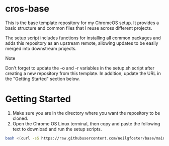 # cros-base
This is the base template repository for my ChromeOS setup. It provides a basic structure and common files that I reuse across different projects.

The setup script includes functions for installing all common packages and adds this repository as an upstream remote, allowing updates to be easily merged into downstream projects.

> [!NOTE]
> Don't forget to update the -o and -r variables in the setup.sh script after creating a new repository from this template. In addition, update the URL in the "Getting Started" section below.

# Getting Started
1. Make sure you are in the directory where you want the repository to be cloned.
2. Open the Chrome OS Linux terminal, then copy and paste the following text to download and run the setup scripts.
```bash
bash <(curl -sS https://raw.githubusercontent.com/neilgfoster/base/main/.setup/setup.sh) -o=neilgfoster -r=cros-base
```